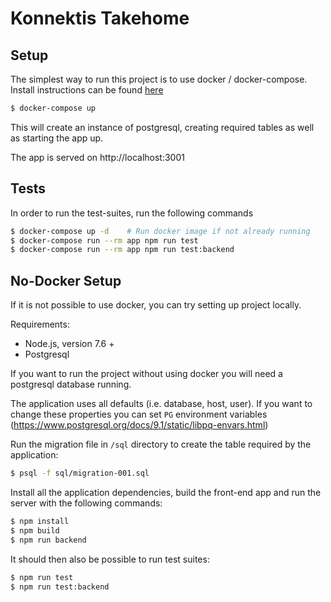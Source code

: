 # Konnektis Takehome

## Setup

The simplest way to run this project is to use docker / docker-compose. Install
instructions can be found [here](https://docs.docker.com/compose/install/)

```sh
$ docker-compose up
```

This will create an instance of postgresql, creating required tables as well as
starting the app up.

The app is served on http://localhost:3001


## Tests

In order to run the test-suites, run the following commands

```sh
$ docker-compose up -d    # Run docker image if not already running
$ docker-compose run --rm app npm run test
$ docker-compose run --rm app npm run test:backend
```

## No-Docker Setup

If it is not possible to use docker, you can try setting up project locally.

Requirements:
- Node.js, version 7.6 +
- Postgresql

If you want to run the project without using docker you will need a postgresql
database running.

The application uses all defaults (i.e. database, host, user). If you want to
change these properties you can set `PG` environment variables
(https://www.postgresql.org/docs/9.1/static/libpq-envars.html)

Run the migration file in `/sql` directory to create the table required by the
application:

```sh
$ psql -f sql/migration-001.sql
```

Install all the application dependencies, build the front-end app and run
the server with the following commands:

```sh
$ npm install
$ npm build
$ npm run backend
```

It should then also be possible to run test suites:

```sh
$ npm run test
$ npm run test:backend
```
